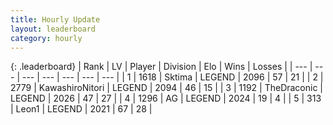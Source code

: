 ```yaml
---
title: Hourly Update
layout: leaderboard
category: hourly
---
```


{: .leaderboard}
| Rank | LV | Player | Division | Elo | Wins | Losses |
| --- | --- | --- | --- | --- | --- | --- |
| <span data-change="0">1</span> | 1618 | <span title="ID: 353063">Sktima</span> | LEGEND | <span data-change="0">2096</span> | <span data-change="0">57</span> | <span data-change="0">21</span> |
| <span data-change="0">2</span> | 2779 | <span title="ID: 164871">KawashiroNitori</span> | LEGEND | <span data-change="0">2094</span> | <span data-change="0">46</span> | <span data-change="0">15</span> |
| <span data-change="6">3</span> | 1192 | <span title="ID: 544310">TheDraconic</span> | LEGEND | <span data-change="13">2026</span> | <span data-change="2">47</span> | <span data-change="0">27</span> |
| <span data-change="-1">4</span> | 1296 | <span title="ID: 433216">AG</span> | LEGEND | <span data-change="0">2024</span> | <span data-change="0">19</span> | <span data-change="0">4</span> |
| <span data-change="-1">5</span> | 313 | <span title="ID: 538611">Leon1</span> | LEGEND | <span data-change="0">2021</span> | <span data-change="0">67</span> | <span data-change="0">28</span> |